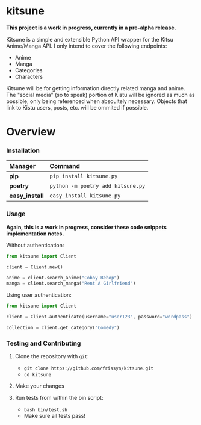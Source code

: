 # kitsune

**This project is a work in progress, currently in a pre-alpha release.**

Kitsune is a simple and extensible Python API wrapper for the Kitsu Anime/Manga API. I only intend to cover the following endpoints:
- Anime
- Manga
- Categories
- Characters

Kitsune will be for getting information directly related manga and anime. The "social media" (so to speak) portion of Kistu will be ignored as much as possible, only being referenced when absoultely necessary. Objects that link to Kistu users, posts, etc. will be ommited if possible.

# Overview

### Installation

|Manager          |Command                           |
|:----------------|:---------------------------------|
|**pip**          |`pip install kitsune.py`          |
|**poetry**       |`python -m poetry add kitsune.py` |
|**easy_install** |`easy_install kitsune.py`         |

### Usage

**Again, this is a work in progress, consider these code snippets implementation notes.**

Without authentication:
```python
from kitsune import Client

client = Client.new()

anime = client.search_anime("Coboy Bebop")
manga = client.search_manga("Rent A Girlfriend")
```

Using user authentication:
```python
from kitsune import Client

client = Client.authenticate(username="user123", password="wordpass")

collection = client.get_category("Comedy")
```

### Testing and Contributing

1. Clone the repository with `git`:

   - `git clone https://github.com/frissyn/kitsune.git`
   - `cd kitsune`

2. Make your changes
3. Run tests from within the bin script:

   - `bash bin/test.sh`
   - Make sure all tests pass!
